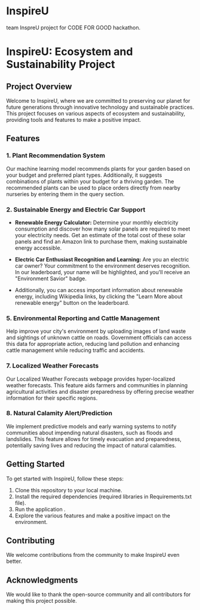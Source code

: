# InspireU
team InspreU project for CODE FOR GOOD hackathon.
# InspireU: Ecosystem and Sustainability Project

## Project Overview

Welcome to InspireU, where we are committed to preserving our planet for future generations through innovative technology and sustainable practices. This project focuses on various aspects of ecosystem and sustainability, providing tools and features to make a positive impact.

## Features

### 1. Plant Recommendation System

Our machine learning model recommends plants for your garden based on your budget and preferred plant types. Additionally, it suggests combinations of plants within your budget for a thriving garden. The recommended plants can be used to place orders directly from nearby nurseries by entering them in the query section.

### 2. Sustainable Energy and Electric Car Support

- **Renewable Energy Calculator:** Determine your monthly electricity consumption and discover how many solar panels are required to meet your electricity needs. Get an estimate of the total cost of these solar panels and find an Amazon link to purchase them, making sustainable energy accessible.

- **Electric Car Enthusiast Recognition and Learning:** Are you an electric car owner? Your commitment to the environment deserves recognition. In our leaderboard, your name will be highlighted, and you'll receive an "Environment Savior" badge.
-  Additionally, you can access important information about renewable energy, including Wikipedia links, by clicking the "Learn More about renewable energy" button on the leaderboard.


### 5. Environmental Reporting and Cattle Management

Help improve your city's environment by uploading images of land waste and sightings of unknown cattle on roads. Government officials can access this data for appropriate action, reducing land pollution and enhancing cattle management while reducing traffic and accidents.


### 7. Localized Weather Forecasts

Our Localized Weather Forecasts webpage provides hyper-localized weather forecasts. This feature aids farmers and communities in planning agricultural activities and disaster preparedness by offering precise weather information for their specific regions.

### 8. Natural Calamity Alert/Prediction

We implement predictive models and early warning systems to notify communities about impending natural disasters, such as floods and landslides. This feature allows for timely evacuation and preparedness, potentially saving lives and reducing the impact of natural calamities.

## Getting Started

To get started with InspireU, follow these steps:

1. Clone this repository to your local machine.
2. Install the required dependencies (required libraries in Requirements.txt file).
3. Run the application .
4. Explore the various features and make a positive impact on the environment.

## Contributing

We welcome contributions from the community to make InspireU even better. 



## Acknowledgments

We would like to thank the open-source community and all contributors for making this project possible.
